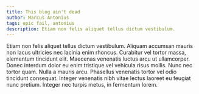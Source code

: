 ```yaml
---
title: This blog ain't dead
author: Marcus Antonius
tags: epic fail, antonius
description: Etiam non felis aliquet tellus dictum vestibulum.
---
```

Etiam non felis aliquet tellus dictum vestibulum. Aliquam accumsan mauris non
lacus ultricies nec lacinia enim rhoncus. Curabitur vel tortor massa, elementum
tincidunt elit. Maecenas venenatis luctus arcu ut ullamcorper. Donec interdum
dolor eu enim tristique vel vehicula risus mollis. Nunc nec tortor quam. Nulla
a mauris arcu. Phasellus venenatis tortor vel odio tincidunt consequat. Integer
venenatis nibh vitae lectus laoreet eu feugiat nunc pretium. Integer nec turpis
metus, in fermentum lorem.
